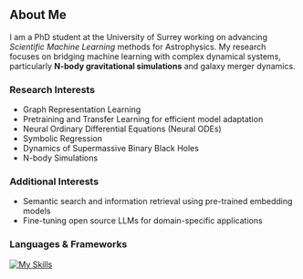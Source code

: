 ## About Me  

I am a PhD student at the University of Surrey working on advancing *Scientific Machine Learning* methods for Astrophysics. My research focuses on bridging machine learning with complex dynamical systems, particularly **N-body gravitational simulations** and galaxy merger dynamics.  

### Research Interests
- Graph Representation Learning  
- Pretraining and Transfer Learning for efficient model adaptation
- Neural Ordinary Differential Equations (Neural ODEs)  
- Symbolic Regression  
- Dynamics of Supermassive Binary Black Holes
- N-body Simulations

### Additional Interests
- Semantic search and information retrieval using pre-trained embedding models
- Fine-tuning open source LLMs for domain-specific applications

### Languages & Frameworks
[![My Skills](https://skillicons.dev/icons?i=python,numpy,sklearn,pytorch,lightning,huggingface,wandb,streamlit,git&perline=5)](https://skillicons.dev)



<!---
julian-8897/julian-8897 is a ✨ special ✨ repository because its `README.md` (this file) appears on your GitHub profile.
You can click the Preview link to take a look at your changes.
--->

